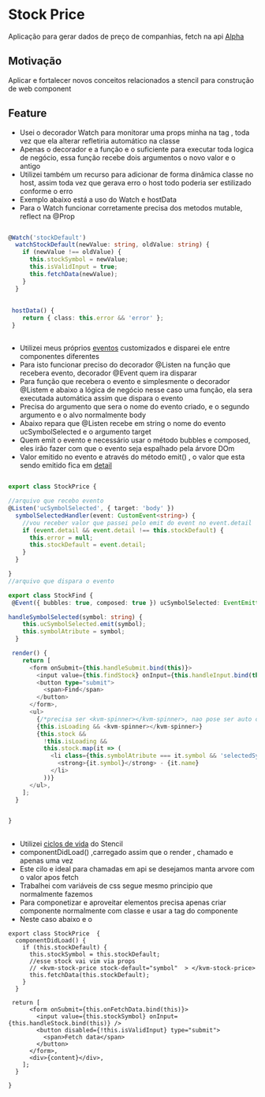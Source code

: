 # Stock Price
Aplicação para gerar dados de preço de companhias, fetch na api [Alpha](https://www.alphavantage.co/)

## Motivação
Aplicar e fortalecer novos conceitos relacionados a stencil para construção de web component

## Feature
- Usei o decorador Watch para monitorar uma props minha na tag <kvm-stock-price></kvm-stok-price>, toda vez que ela alterar refletiria automático na classe
- Apenas o decorador e a função e o suficiente para executar toda logica de negócio, essa função recebe dois argumentos o novo valor e o antigo
- Utilizei também um recurso para adicionar de forma dinâmica classe no host, assim toda vez que gerava erro o host todo poderia ser estilizado conforme o erro
- Exemplo abaixo está a uso do Watch e hostData
- Para o Watch funcionar corretamente precisa dos metodos mutable, reflect na @Prop

```typescript

@Watch('stockDefault')
  watchStockDefault(newValue: string, oldValue: string) {
    if (newValue !== oldValue) {
      this.stockSymbol = newValue;
      this.isValidInput = true;
      this.fetchData(newValue);
    }
  }
  
  
 hostData() {
    return { class: this.error && 'error' };
 }  

```

## 

- Utilizei meus próprios [eventos](https://stenciljs.com/docs/e) customizados e disparei ele entre componentes diferentes
- Para isto funcionar preciso do decorador  @Listen na função que  recebera evento, decorador @Event quem ira disparar
- Para função que recebera o evento e simplesmente o decorador @Listem e abaixo a lógica de negócio nesse caso uma função, ela sera executada automática assim que dispara o evento
- Precisa do argumento que sera o nome do evento criado, e o segundo argumento e o alvo normalmente body
- Abaixo repara que @Listen recebe em string o nome do evento ucSymbolSelected e o argumento target
- Quem emit o evento e necessário usar o método bubbles e composed, eles irão fazer com que o evento seja espalhado pela árvore DOm
- Valor emitido no evento e através do método emit() , o valor que esta sendo emitido fica em [detail](https://developer.mozilla.org/en-US/docs/Web/API/CustomEvent/detail)

```typescript 

export class StockPrice {

//arquivo que recebo evento
@Listen('ucSymbolSelected', { target: 'body' })
  symbolSelectedHandler(event: CustomEvent<string>) {
    //vou receber valor que passei pelo emit do event no event.detail
    if (event.detail && event.detail !== this.stockDefault) {
      this.error = null;
      this.stockDefault = event.detail;
    }
  }

}
//arquivo que dispara o evento

export class StockFind {
 @Event({ bubbles: true, composed: true }) ucSymbolSelected: EventEmitter<string>;

handleSymbolSelected(symbol: string) {
    this.ucSymbolSelected.emit(symbol);
    this.symbolAtribute = symbol;
  }

 render() {
    return [
      <form onSubmit={this.handleSubmit.bind(this)}>
        <input value={this.findStock} onInput={this.handleInput.bind(this)} />
        <button type="submit">
          <span>Find</span>
        </button>
      </form>,
      <ul>
        {/*precisa ser <kvm-spinner></kvm-spinner>, nao pose ser auto close*/}
        {this.isLoading && <kvm-spinner></kvm-spinner>}
        {this.stock &&
          !this.isLoading &&
          this.stock.map(it => (
            <li class={this.symbolAtribute === it.symbol && 'selectedSymbol'} onClick={this.handleSymbolSelected.bind(this, it.symbol)}>
              <strong>{it.symbol}</strong> - {it.name}
            </li>
          ))}
      </ul>,
    ];
  }


}
```
## 
- Utilizei [ciclos de vida](https://stenciljs.com/docs/component-lifecycle#componentdidload) do Stencil
- componentDidLoad() ,carregado assim que o render , chamado e apenas uma vez
- Este cilo e ideal para chamadas em api se desejamos manta arvore com o valor  apos fetch
- Trabalhei com variáveis de css  segue mesmo principio que normalmente fazemos
- Para componetizar e aproveitar elementos precisa apenas criar componente normalmente com classe e usar a tag do componente
- Neste caso abaixo e o <kvm-spinner></kvm-spinner>


``` typscript
export class StockPrice  {
  componentDidLoad() {
    if (this.stockDefault) {
      this.stockSymbol = this.stockDefault;
      //esse stock vai vim via props
      // <kvm-stock-price stock-default="symbol"  > </kvm-stock-price>
      this.fetchData(this.stockDefault);
    }
  }

 return [
      <form onSubmit={this.onFetchData.bind(this)}>
        <input value={this.stockSymbol} onInput={this.handleStock.bind(this)} />
        <button disabled={!this.isValidInput} type="submit">
          <span>Fetch data</span>
        </button>
      </form>,
      <div>{content}</div>,
    ];
  }

}
```



